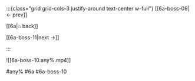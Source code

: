 :::{class="grid grid-cols-3 justify-around text-center w-full"}
[[6a-boss-09|← prev]]

[[6a|⌂ back]]

[[6a-boss-11|next →]]

:::

![[6a-boss-10.any%.mp4]]

#any% #6a #6a-boss-10